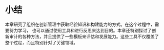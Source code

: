 # 小结

&#x20;       本章研究了组织在创新管理中获取经验知识和构建能力的方式。在这个过程中，需要努力学习， 也可以通过使用工具和进行反思来达到目的。本章还特别探讨了创新审计的各种方法，并且提供了一些模板来评估和发展能力。这些工具不仅覆盖了整个过程，而且特别针对了关键领域。
